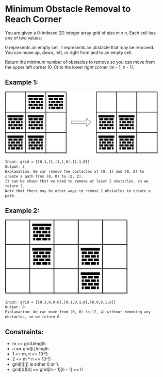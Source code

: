 # Minimum Obstacle Removal to Reach Corner

You are given a 0-indexed 2D integer array grid of size m x n. Each cell has one of two values:

0 represents an empty cell,
1 represents an obstacle that may be removed.
You can move up, down, left, or right from and to an empty cell.

Return the minimum number of obstacles to remove so you can move from the upper left corner (0, 0) to the lower right corner (m - 1, n - 1).

## Example 1:

![Example 1](./images/ex1.png)

```
Input: grid = [[0,1,1],[1,1,0],[1,1,0]]
Output: 2
Explanation: We can remove the obstacles at (0, 1) and (0, 2) to create a path from (0, 0) to (2, 2).
It can be shown that we need to remove at least 2 obstacles, so we return 2.
Note that there may be other ways to remove 2 obstacles to create a path.
```

## Example 2:

![Example 2](./images/ex2.png)

```
Input: grid = [[0,1,0,0,0],[0,1,0,1,0],[0,0,0,1,0]]
Output: 0
Explanation: We can move from (0, 0) to (2, 4) without removing any obstacles, so we return 0.
```

## Constraints:

- m == grid.length
- n == grid[i].length
- 1 <= m, n <= 10^5
- 2 <= m \* n <= 10^5
- grid[i][j] is either 0 or 1.
- grid[0][0] == grid[m - 1][n - 1] == 0
